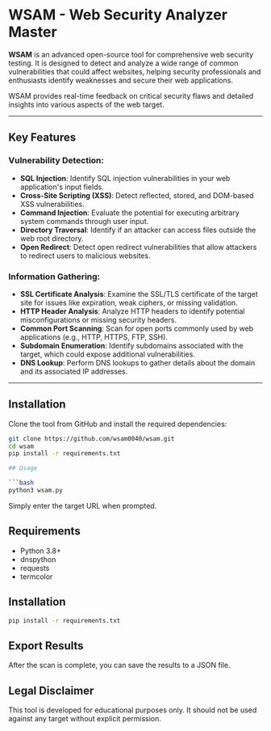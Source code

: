 # WSAM - Web Security Analyzer Master

**WSAM** is an advanced open-source tool for comprehensive web security testing. It is designed to detect and analyze a wide range of common vulnerabilities that could affect websites, helping security professionals and enthusiasts identify weaknesses and secure their web applications.

WSAM provides real-time feedback on critical security flaws and detailed insights into various aspects of the web target.

---

## Key Features

### Vulnerability Detection:
- **SQL Injection**: Identify SQL injection vulnerabilities in your web application's input fields.
- **Cross-Site Scripting (XSS)**: Detect reflected, stored, and DOM-based XSS vulnerabilities.
- **Command Injection**: Evaluate the potential for executing arbitrary system commands through user input.
- **Directory Traversal**: Identify if an attacker can access files outside the web root directory.
- **Open Redirect**: Detect open redirect vulnerabilities that allow attackers to redirect users to malicious websites.

### Information Gathering:
- **SSL Certificate Analysis**: Examine the SSL/TLS certificate of the target site for issues like expiration, weak ciphers, or missing validation.
- **HTTP Header Analysis**: Analyze HTTP headers to identify potential misconfigurations or missing security headers.
- **Common Port Scanning**: Scan for open ports commonly used by web applications (e.g., HTTP, HTTPS, FTP, SSH).
- **Subdomain Enumeration**: Identify subdomains associated with the target, which could expose additional vulnerabilities.
- **DNS Lookup**: Perform DNS lookups to gather details about the domain and its associated IP addresses.

---

## Installation

Clone the tool from GitHub and install the required dependencies:

```bash
git clone https://github.com/wsam0040/wsam.git
cd wsam
pip install -r requirements.txt

## Usage

```bash
python3 wsam.py
```

Simply enter the target URL when prompted.

## Requirements

- Python 3.8+
- dnspython
- requests
- termcolor

## Installation

```bash
pip install -r requirements.txt
```

## Export Results

After the scan is complete, you can save the results to a JSON file.

## Legal Disclaimer

This tool is developed for educational purposes only. It should not be used against any target without explicit permission.
